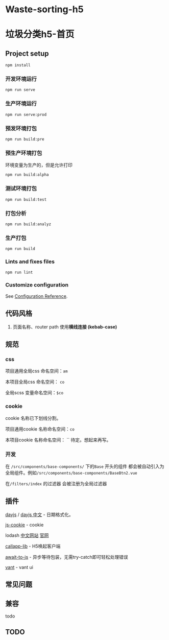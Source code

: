 # Waste-sorting-h5
# 垃圾分类h5-首页

## Project setup
```
npm install
```

### 开发环境运行
```
npm run serve
```
### 生产环境运行
```
npm run serve:prod
```
### 预发环境打包
```
npm run build:pre
```
### 预生产环境打包
环境变量为生产的，但是允许打印
```
npm run build:alpha
```
### 测试环境打包
```
npm run build:test
```
### 打包分析
```
npm run build:analyz
```
### 生产打包
```
npm run build
```

### Lints and fixes files
```
npm run lint
```

### Customize configuration
See [Configuration Reference](https://cli.vuejs.org/config/).

## 代码风格
1. 页面名称、router path 使用**横线连接 (kebab-case)**

## 规范

### css
项目通用全局css 命名空间：`am`

本项目全局css 命名空间： `co`

全局scss 变量命名空间：`$co`

### cookie
cookie 名称已下划线分割。

项目通用cookie 名称命名空间：`co`

本项目cookie 名称命名空间： `` 待定。想起来再写。

### 开发
在 `/src/components/base-components/` 下的`Base` 开头的组件 都会被自动引入为全局组件。例如`/src/components/base-components/BaseBtn2.vue`

在`/filters/index` 的过滤器 会被注册为全局过滤器

## 插件
[dayjs](https://dayjs.gitee.io/zh-CN) / [dayjs 中文](https://dayjs.fenxianglu.cn/category/) - 日期格式化。

[js-cookie](https://github.com/js-cookie/js-cookie) - cookie

lodash [中文网站](https://www.lodashjs.com/) [官网](https://lodash.com/)

[callapp-lib](https://github.com/suanmei/callapp-lib) - H5唤起客户端

[await-to-js](https://github.com/scopsy/await-to-js) - 异步等待包装，无需try-catch即可轻松处理错误

[vant](https://vant-contrib.gitee.io/vant/#/zh-CN/) - vant ui

## 常见问题



## 兼容
todo

## TODO


